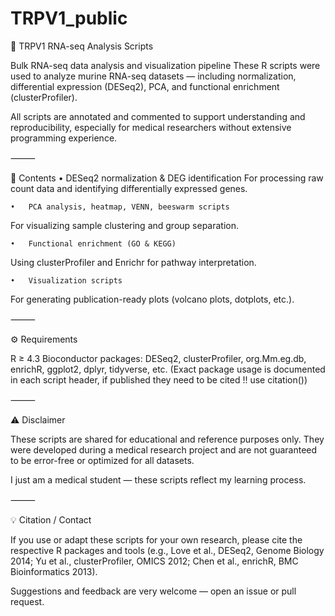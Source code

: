 # TRPV1_public
🧬 TRPV1 RNA-seq Analysis Scripts

Bulk RNA-seq data analysis and visualization pipeline
These R scripts were used to analyze murine RNA-seq datasets — including normalization, differential expression (DESeq2), PCA, and functional enrichment (clusterProfiler).

All scripts are annotated and commented to support understanding and reproducibility, especially for medical researchers without extensive programming experience.

⸻

📂 Contents
	•	DESeq2 normalization & DEG identification
For processing raw count data and identifying differentially expressed genes.

	•	PCA analysis, heatmap, VENN, beeswarm scripts
For visualizing sample clustering and group separation.

	•	Functional enrichment (GO & KEGG)
Using clusterProfiler and Enrichr for pathway interpretation.

	•	Visualization scripts
For generating publication-ready plots (volcano plots, dotplots, etc.).

⸻

⚙️ Requirements

R ≥ 4.3
Bioconductor packages: DESeq2, clusterProfiler, org.Mm.eg.db, enrichR, ggplot2, dplyr, tidyverse, etc.
(Exact package usage is documented in each script header, if published they need to be cited !! use citation())

⸻

⚠️ Disclaimer

These scripts are shared for educational and reference purposes only.
They were developed during a medical research project and are not guaranteed to be error-free or optimized for all datasets.

I just am a medical student — these scripts reflect my learning process.

⸻

💡 Citation / Contact

If you use or adapt these scripts for your own research, please cite the respective R packages and tools 
(e.g., Love et al., DESeq2, Genome Biology 2014; Yu et al., clusterProfiler, OMICS 2012; Chen et al., enrichR, BMC Bioinformatics 2013).

Suggestions and feedback are very welcome — open an issue or pull request.
